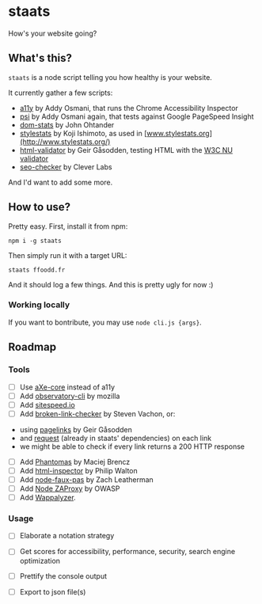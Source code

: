 # staats
How's your website going?

## What's this?

`staats` is a node script telling you how healthy is your website.

It currently gather a few scripts:

* [a11y](https://github.com/addyosmani/a11y) by Addy Osmani, that runs the Chrome Accessibility Inspector
* [psi](https://github.com/addyosmani/psi) by Addy Osmani again, that tests against Google PageSpeed Insight
* [dom-stats](https://github.com/johnotander/dom-stats) by John Ohtander
* [stylestats](https://github.com/t32k/stylestats) by Koji Ishimoto, as used in [www.stylestats.org](http://www.stylestats.org/)
* [html-validator](https://github.com/zrrrzzt/html-validator) by Geir Gåsodden, testing HTML with the [W3C NU validator](validator.w3.org/nu)
* [seo-checker](https://github.com/Clever-Labs/seo-checker) by Clever Labs

And I'd want to add some more.

## How to use?

Pretty easy. First, install it from npm:
```
npm i -g staats
```

Then simply run it with a target URL:
```
staats ffoodd.fr
```

And it should log a few things. And this is pretty ugly for now :)

### Working locally

If you want to bontribute, you may use `node cli.js {args}`.

## Roadmap

### Tools

* [ ] Use [aXe-core](https://github.com/dequelabs/axe-core) instead of a11y
* [ ] Add [observatory-cli](https://github.com/mozilla/observatory-cli) by mozilla
* [ ] Add [sitespeed.io](https://www.sitespeed.io/)
* [ ] Add [broken-link-checker](https://github.com/stevenvachon/broken-link-checker) by Steven Vachon, or:
 * using [pagelinks](https://github.com/zrrrzzt/pagelinks) by Geir Gåsodden
 * and [request](https://www.npmjs.com/package/request) (already in staats' dependencies) on each link
 * we might be able to check if every link returns a 200 HTTP response
* [ ] Add [Phantomas](https://github.com/macbre/phantomas) by Maciej Brencz
* [ ] Add [html-inspector](https://github.com/philipwalton/html-inspector) by Philip Walton
* [ ] Add [node-faux-pas](https://github.com/filamentgroup/node-faux-pas) by Zach Leatherman
* [ ] Add [Node ZAProxy](https://www.npmjs.com/package/zaproxy) by OWASP
* [ ] Add [Wappalyzer](https://www.npmjs.com/package/wappalyzer).

### Usage

* [ ] Elaborate a notation strategy
* [ ] Get scores for accessibility, performance, security, search engine optimization
* [ ] Prettify the console output
* [ ] Export to json file(s)

